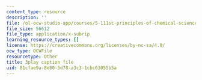 ```yaml
---
content_type: resource
description: ''
file: /ol-ocw-studio-app/courses/5-111sc-principles-of-chemical-science-fall-2014/81cfae9a8e805d78a3c31cbc63055b5a_ed_XR1BzuQs.vtt
file_size: 56612
file_type: application/x-subrip
learning_resource_types: []
license: https://creativecommons.org/licenses/by-nc-sa/4.0/
ocw_type: OCWFile
resourcetype: Other
title: 3play caption file
uid: 81cfae9a-8e80-5d78-a3c3-1cbc63055b5a
---
```

